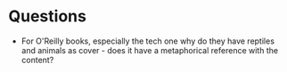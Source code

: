 # Questions

* For O'Reilly books, especially the tech one why do they have reptiles and animals as cover - does it have a metaphorical reference with the content?&#x20;
